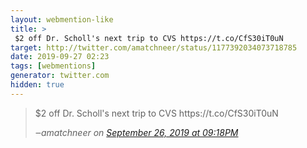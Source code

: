 ```yaml
---
layout: webmention-like
title: >
 $2 off Dr. Scholl's next trip to CVS https://t.co/CfS30iT0uN
target: http://twitter.com/amatchneer/status/1177392034073718785
date: 2019-09-27 02:23
tags: [webmentions]
generator: twitter.com
hidden: true
---
```



<blockquote>
<p>$2 off Dr. Scholl's next trip to CVS https://t.co/CfS30iT0uN</p>
<cite>‒<span class="p-author p-name">amatchneer</span> on <a href="http://twitter.com/amatchneer/status/1177392034073718785" rel="external nofollow">September 26, 2019 at 09:18PM</a></cite>
</blockquote>